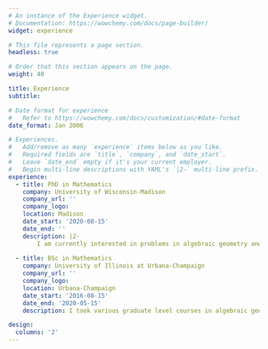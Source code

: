```yaml
---
# An instance of the Experience widget.
# Documentation: https://wowchemy.com/docs/page-builder/
widget: experience

# This file represents a page section.
headless: true

# Order that this section appears on the page.
weight: 40

title: Experience
subtitle:

# Date format for experience
#   Refer to https://wowchemy.com/docs/customization/#date-format
date_format: Jan 2006

# Experiences.
#   Add/remove as many `experience` items below as you like.
#   Required fields are `title`, `company`, and `date_start`.
#   Leave `date_end` empty if it's your current employer.
#   Begin multi-line descriptions with YAML's `|2-` multi-line prefix.
experience:
  - title: PhD in Mathematics
    company: University of Wisconsin-Madison
    company_url: ''
    company_logo: 
    location: Madison
    date_start: '2020-08-15'
    date_end: ''
    description: |2-
        I am currently interested in problems in algebraic geometry and machine learning. I am curious about how machine learning can be used in algebraic geometry and number theory to inform conjectures and guide research; I am also interested in thinking about how tools from algebraic geometry can be used to solve problems in machine learning and data completion. I am doing a graduate minor in Computer Science. 
        
  - title: BSc in Mathematics
    company: University of Illinois at Urbana-Champaign
    company_url: ''
    company_logo: 
    location: Urbana-Champaign
    date_start: '2016-08-15'
    date_end: '2020-05-15'
    description: I took various graduate level courses in algebraic geometry, commutative algebra, and algebraic topology at UIUC. I had the opportunity to work on research projects with Susan Tolman, studying Cremona transformations on Symplectic Manifolds, Dominic Culver, in studying Weierstrass equations for elliptic curves, and Zoi Rapti, in studying mathematical models of coevolutionary biology. <br /> I also took some time to explore the math world in a literal sense, and participated in the Math in Moscow study abroad program in my third year - a challenging and engaging experience that shaped my early interest in algebraic geometry. 

design:
  columns: '2'
---
```

